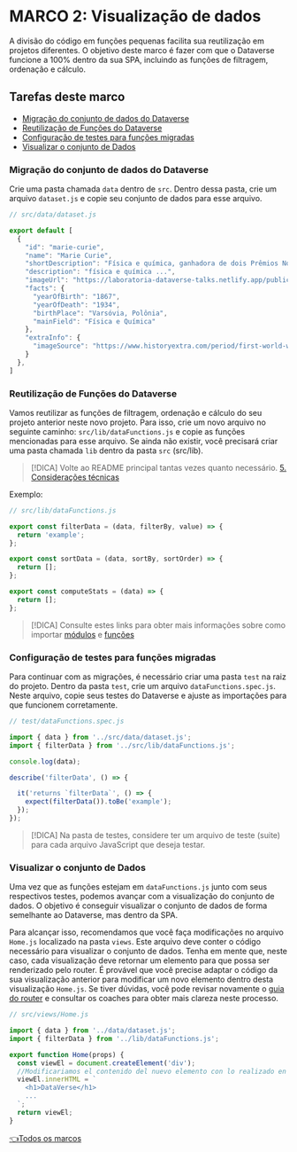# **MARCO 2:** Visualização de dados

A divisão do código em funções pequenas facilita sua
reutilização em projetos diferentes. O objetivo deste marco é fazer com que o Dataverse
funcione a 100% dentro da sua SPA,
incluindo as funções de filtragem,
ordenação e cálculo.

## Tarefas deste marco

- [Migração do conjunto de dados do Dataverse](#migração-do-conjunto-de-dados-do-dataverse)
- [Reutilização de Funções do Dataverse](#reutilização-de-funções-do-dataverse)
- [Configuração de testes para funções migradas](#configuração-de-testes-para-funções-migradas)
- [Visualizar o conjunto de Dados](#visualizar-o-conjunto-de-dados)

### Migração do conjunto de dados do Dataverse

Crie uma pasta chamada `data` dentro de `src`.
Dentro dessa pasta, crie um arquivo `dataset.js` e
copie seu conjunto de dados para esse arquivo.

``` js
// src/data/dataset.js

export default [
  {
    "id": "marie-curie",
    "name": "Marie Curie",
    "shortDescription": "Física e química, ganhadora de dois Prêmios Nobel.",
    "description": "física e química ...",
    "imageUrl": "https://laboratoria-dataverse-talks.netlify.app/public/marie-curie.jpg",
    "facts": {
      "yearOfBirth": "1867",
      "yearOfDeath": "1934",
      "birthPlace": "Varsóvia, Polônia",
      "mainField": "Física e Química"
    },
    "extraInfo": {
      "imageSource": "https://www.historyextra.com/period/first-world-war/life-of-the-week-marie-curie/"
    }
  },
]
```

### Reutilização de Funções do Dataverse

Vamos reutilizar as funções de filtragem, ordenação e 
cálculo do seu projeto anterior neste novo projeto.
Para isso, crie um novo arquivo no seguinte caminho:
`src/lib/dataFunctions.js` e copie as funções mencionadas
para esse arquivo. Se ainda não existir, você precisará criar uma pasta 
chamada `lib` dentro da pasta `src` (src/lib).

>[!DICA]
> Volte ao README principal tantas vezes quanto necessário.
> [5. Considerações técnicas](../README.md#5-considerações-técnicas)

Exemplo:

```js
// src/lib/dataFunctions.js

export const filterData = (data, filterBy, value) => {
  return 'example';
};

export const sortData = (data, sortBy, sortOrder) => {
  return [];
};

export const computeStats = (data) => {
  return [];
};
```

>[!DICA]
> Consulte estes links para obter mais informações sobre como importar
> [módulos](https://developer.mozilla.org/pt-BR/docs/Web/JavaScript/Guide/Modules)
> e [funções](https://developer.mozilla.org/pt-BR/docs/Web/JavaScript/Reference/Functions)

### Configuração de testes para funções migradas

Para continuar com as migrações, é necessário criar uma
pasta `test` na
raiz do projeto. Dentro da pasta `test`, crie um arquivo
`dataFunctions.spec.js`. Neste arquivo, copie seus testes do Dataverse
e ajuste as importações para que funcionem corretamente.

``` js
// test/dataFunctions.spec.js

import { data } from '../src/data/dataset.js';
import { filterData } from '../src/lib/dataFunctions.js';

console.log(data);

describe('filterData', () => {

  it('returns `filterData`', () => {
    expect(filterData()).toBe('example');
  });
});
```

>[!DICA]
> Na pasta de testes, considere ter um arquivo de teste
(suite) para cada arquivo JavaScript que deseja testar.

### Visualizar o conjunto de Dados

Uma vez que as funções estejam em `dataFunctions.js`
junto com seus respectivos testes,
podemos avançar com a visualização do conjunto de dados.
O objetivo é conseguir visualizar
o conjunto de dados de forma semelhante ao Dataverse, mas dentro da SPA.

Para alcançar isso, recomendamos que você faça modificações
no arquivo `Home.js` localizado na pasta `views`.
Este arquivo deve conter o código necessário para
visualizar o conjunto de dados. Tenha em mente que,
neste caso, cada visualização deve retornar
um elemento para que possa ser renderizado pelo router.
É provável que você precise adaptar o
código da sua visualização anterior para modificar um novo elemento
dentro desta visualização `Home.js`.
Se tiver dúvidas, você pode revisar novamente o
[guia do router](https://github.com/Laboratoria/curriculum/blob/main/guides/router-spa/README.pt.md)
e consultar os coaches para obter
mais clareza neste processo.

``` js
// src/views/Home.js

import { data } from '../data/dataset.js';
import { filterData } from '../lib/dataFunctions.js';

export function Home(props) {
  const viewEl = document.createElement('div');
  //Modificariamos el contenido del nuevo elemento con lo realizado en Dataverse
  viewEl.innerHTML = `
    <h1>DataVerse</h1>
    ...
  `;
  return viewEl;
}
```

[👈Todos os marcos](../README.md#6-marcos)
